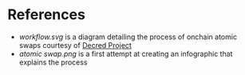 # References
- *workflow.svg* is a diagram detailing the process of onchain atomic swaps courtesy of [Decred Project](https://github.com/decred/atomicswap)
- *atomic swap.png* is a first attempt at creating an infographic that explains the process
